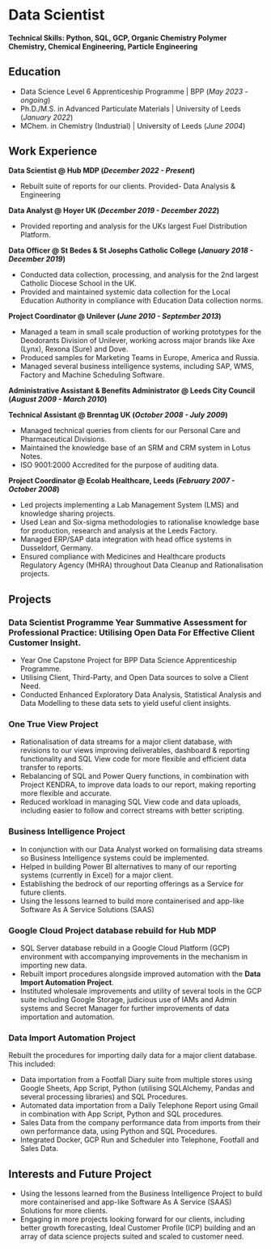 # Data Scientist

#### Technical Skills: Python, SQL, GCP, Organic Chemistry Polymer Chemistry, Chemical Engineering, Particle Engineering

## Education
- Data Science Level 6 Apprenticeship Programme | BPP (_May 2023 - ongoing_)
- Ph.D./M.S. in Advanced Particulate Materials | University of Leeds (_January 2022_)							       		
- MChem. in Chemistry (Industrial)	| University of Leeds (_June 2004_)	 			        		

## Work Experience
**Data Scientist @ Hub MDP (_December 2022 - Present_)**
- Rebuilt suite of reports for our clients.
Provided- Data Analysis & Engineering
 
**Data Analyst @ Hoyer UK (_December 2019 - December 2022_)**
- Provided reporting and analysis for the UKs largest Fuel Distribution Platform.

**Data Officer @ St Bedes & St Josephs Catholic College (_January 2018 - December 2019_)**
- Conducted data collection, processing, and analysis for the 2nd largest Catholic Diocese School in the UK.
- Provided and maintained systemic data collection for the Local Education Authority in compliance with Education Data collection norms.

**Project Coordinator @ Unilever (_June 2010 - September 2013_)**
- Managed a team in small scale production of working prototypes for the Deodorants Division of Unilever, working across major brands like Axe (Lynx), Rexona (Sure) and Dove.
- Produced samples for Marketing Teams in Europe, America and Russia.
- Managed several business intelligence systems, including SAP, WMS, Factory and Machine Scheduling Software.

**Administrative Assistant & Benefits Administrator @ Leeds City Council (_August 2009 - March 2010_)**

**Technical Assistant @ Brenntag UK (_October 2008 - July 2009_)**
- Managed technical queries from clients for our Personal Care and Pharmaceutical Divisions.
- Maintained the knowledge base of an SRM and CRM system in Lotus Notes.
- ISO 9001:2000 Accredited for the purpose of auditing data.

**Project Coordinator @ Ecolab Healthcare, Leeds (_February 2007 - October 2008_)**
- Led projects implementing a Lab Management System (LMS) and knowledge sharing projects.
- Used Lean and Six-sigma methodologies to rationalise knowledge base for production, research and analysis at the Leeds Factory.
- Managed ERP/SAP data integration with head office systems in Dusseldorf, Germany.
- Ensured compliance with Medicines and Healthcare products Regulatory Agency (MHRA) throughout Data Cleanup and Rationalisation projects.

## Projects
### Data Scientist Programme Year Summative Assessment for Professional Practice: Utilising Open Data For Effective Client Customer Insight.
- Year One Capstone Project for BPP Data Science Apprenticeship Programme.
- Utilising Client, Third-Party, and Open Data sources to solve a Client Need.
- Conducted Enhanced Exploratory Data Analysis, Statistical Analysis and Data Modelling to these data sets to yield useful client insights.

### One True View Project
- Rationalisation of data streams for a major client database, with revisions to our views improving deliverables, dashboard & reporting functionality and SQL View code for more flexible and efficient data transfer to reports.
- Rebalancing of SQL and Power Query functions, in combination with Project KENDRA, to improve data loads to our report, making reporting more flexible and accurate.
- Reduced workload in managing SQL View code and data uploads, including easier to follow and correct streams with better scripting.

### Business Intelligence Project
- In conjunction with our Data Analyst worked on formalising data streams so Business Intelligence systems could be implemented.
- Helped in building Power BI alternatives to many of our reporting systems (currently in Excel) for a major client.
- Establishing the bedrock of our reporting offerings as a Service for future clients.
- Using the lessons learned to build more containerised and app-like Software As A Service Solutions (SAAS)

### Google Cloud Project database rebuild for Hub MDP
- SQL Server database rebuild in a Google Cloud Platform (GCP) environment with accompanying improvements in the mechanism in importing new data.
- Rebuilt import procedures alongside improved automation with the **Data Import Automation Project**.
- Instituted wholesale improvements and utility of several tools in the GCP suite including Google Storage, judicious use of IAMs and Admin systems and Secret Manager for further improvements of data importation and automation.

### Data Import Automation Project
Rebuilt the procedures for importing daily data for a major client database. This included:
- Data importation from a Footfall Diary suite from multiple stores using Google Sheets, App Script, Python (utilising SQLAlchemy, Pandas and several processing libraries) and SQL Procedures.
- Automated data importation from a Daily Telephone Report using Gmail in combination with App Script, Python and SQL procedures.
- Sales Data from the company performance data from imports from their own performance data, using Python and SQL Procedures.
- Integrated Docker, GCP Run and Scheduler into Telephone, Footfall and Sales Data.

## Interests and Future Project
- Using the lessons learned from the Business Intelligence Project to build more containerised and app-like Software As A Service (SAAS) Solutions for more clients.
- Engaging in more projects looking forward for our clients, including better growth forecasting, Ideal Customer Profile (ICP) building and an array of data science projects suited and scaled to customer need.


